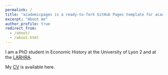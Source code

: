 ```yaml
---
permalink: /
title: "academicpages is a ready-to-fork GitHub Pages template for academic personal websites"
excerpt: "About me"
author_profile: true
redirect_from: 
  - /about/
  - /about.html
---
```


I am a PhD student in Economic History at the University of Lyon 2 and at the [LARHRA](http://larhra.ish-lyon.cnrs.fr/membre/855).

My [CV](https://bastientourenc.github.io/files/CV_Bastien_Tourenc_feb23.pdf) is available here.






